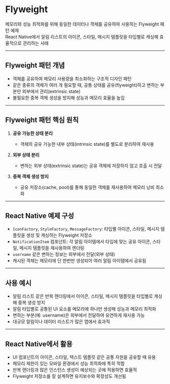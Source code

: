 # Flyweight

메모리와 성능 최적화를 위해 동일한 데이터나 객체를 공유하여 사용하는 Flyweight 패턴 예제  
React Native에서 알림 리스트의 아이콘, 스타일, 메시지 템플릿을 타입별로 캐싱해 효율적으로 관리하는 사례

---

## Flyweight 패턴 개념

- 객체를 공유하여 메모리 사용량을 최소화하는 구조적 디자인 패턴
- 같은 종류의 객체가 여러 개 필요할 때, 공통 상태를 공유(flyweight)하고 변하는 부분만 외부에서 관리(extrinsic state)
- 불필요한 중복 객체 생성을 방지해 성능과 메모리 효율을 높임

---

## Flyweight 패턴 핵심 원칙

1. **공유 가능한 상태 분리**

   - 객체의 공유 가능한 내부 상태(intrinsic state)를 별도로 분리하여 재사용

2. **외부 상태 분리**

   - 변하는 외부 상태(extrinsic state)는 공유 객체에 저장하지 않고 호출 시 전달

3. **중복 객체 생성 방지**

   - 공유 저장소(cache, pool)를 통해 동일한 객체를 재사용하여 메모리 낭비 최소화

---

## React Native 예제 구성

- `IconFactory`, `StyleFactory`, `MessageFactory`: 타입별 아이콘, 스타일, 메시지 템플릿을 생성 및 캐싱하는 Flyweight 저장소
- `NotificationItem` 컴포넌트: 각 알림 아이템에서 타입에 맞는 공유 아이콘, 스타일, 메시지 템플릿을 재사용하여 렌더링
- `username` 같은 변하는 정보는 외부에서 전달(외부 상태)
- 캐시된 객체는 메모리에 단 한번만 생성되어 여러 알림 아이템에서 공유됨

---

## 사용 예시

- 알림 리스트 같은 반복 렌더링에서 아이콘, 스타일, 메시지 템플릿을 타입별로 캐싱해 중복 생성 방지
- 알림 타입별로 공통된 UI 요소를 메모리에 하나만 생성해 성능과 메모리 최적화
- 변하는 부분(예: username)은 외부에서 전달하여 유연하게 재사용 가능
- 대규모 알림이나 데이터 리스트가 많은 앱에서 효과적

---

## React Native에서 활용

- UI 컴포넌트의 아이콘, 스타일, 텍스트 템플릿 같은 공통 자원을 공유할 때 유용
- 메모리 제한이 있는 모바일 환경에서 성능 최적화에 특히 적합
- 반복 렌더링과 많은 인스턴스 생성이 예상되는 곳에 적용하면 효율적
- Flyweight 저장소를 잘 설계하면 유지보수와 확장성도 개선됨
